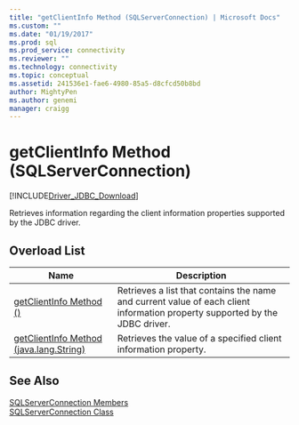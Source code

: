 ```yaml
---
title: "getClientInfo Method (SQLServerConnection) | Microsoft Docs"
ms.custom: ""
ms.date: "01/19/2017"
ms.prod: sql
ms.prod_service: connectivity
ms.reviewer: ""
ms.technology: connectivity
ms.topic: conceptual
ms.assetid: 241536e1-fae6-4980-85a5-d8cfcd50b8bd
author: MightyPen
ms.author: genemi
manager: craigg
---
```

# getClientInfo Method (SQLServerConnection)
[!INCLUDE[Driver_JDBC_Download](../../../includes/driver_jdbc_download.md)]

  Retrieves information regarding the client information properties supported by the JDBC driver.  
  
## Overload List  
  
|Name|Description|  
|----------|-----------------|  
|[getClientInfo Method &#40;&#41;](../../../connect/jdbc/reference/getclientinfo-method.md)|Retrieves a list that contains the name and current value of each client information property supported by the JDBC driver.|  
|[getClientInfo Method &#40;java.lang.String&#41;](../../../connect/jdbc/reference/getclientinfo-method-java-lang-string.md)|Retrieves the value of a specified client information property.|  
  
## See Also  
 [SQLServerConnection Members](../../../connect/jdbc/reference/sqlserverconnection-members.md)   
 [SQLServerConnection Class](../../../connect/jdbc/reference/sqlserverconnection-class.md)  
  
  
